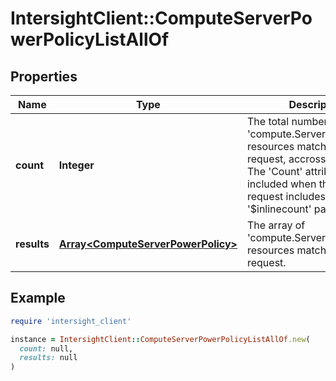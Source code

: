 # IntersightClient::ComputeServerPowerPolicyListAllOf

## Properties

| Name | Type | Description | Notes |
| ---- | ---- | ----------- | ----- |
| **count** | **Integer** | The total number of &#39;compute.ServerPowerPolicy&#39; resources matching the request, accross all pages. The &#39;Count&#39; attribute is included when the HTTP GET request includes the &#39;$inlinecount&#39; parameter. | [optional] |
| **results** | [**Array&lt;ComputeServerPowerPolicy&gt;**](ComputeServerPowerPolicy.md) | The array of &#39;compute.ServerPowerPolicy&#39; resources matching the request. | [optional] |

## Example

```ruby
require 'intersight_client'

instance = IntersightClient::ComputeServerPowerPolicyListAllOf.new(
  count: null,
  results: null
)
```

